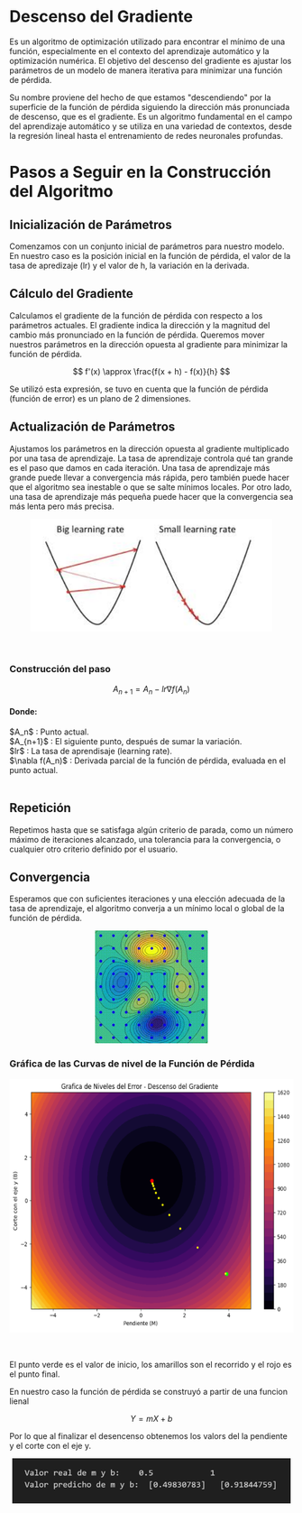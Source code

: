 # Descenso del Gradiente
Es un algoritmo de optimización utilizado para encontrar el mínimo de una función, especialmente en el contexto del aprendizaje automático y la optimización numérica. El objetivo del descenso del gradiente es ajustar los parámetros de un modelo de manera iterativa para minimizar una función de pérdida.

Su nombre proviene del hecho de que estamos "descendiendo" por la superficie de la función de pérdida siguiendo la dirección más pronunciada de descenso, que es el gradiente. Es un algoritmo fundamental en el campo del aprendizaje automático y se utiliza en una variedad de contextos, desde la regresión lineal hasta el entrenamiento de redes neuronales profundas.

# Pasos a Seguir en la Construcción del Algoritmo

## Inicialización de Parámetros
 Comenzamos con un conjunto inicial de parámetros para nuestro modelo. En nuestro caso es la posición inicial en la función de pérdida, el valor de la tasa de apredizaje (lr) y el valor de h, la variación en la derivada.

 ## Cálculo del Gradiente
 Calculamos el gradiente de la función de pérdida con respecto a los parámetros actuales. El gradiente indica la dirección y la magnitud del cambio más pronunciado en la función de pérdida. Queremos mover nuestros parámetros en la dirección opuesta al gradiente para minimizar la función de pérdida.

$$ f'(x) \approx \frac{f(x + h) - f(x)}{h} $$

Se utilizó esta expresión, se tuvo en cuenta que la función de pérdida (función de error) es un plano de 2 dimensiones.

## Actualización de Parámetros 
Ajustamos los parámetros en la dirección opuesta al gradiente multiplicado por una tasa de aprendizaje. La tasa de aprendizaje controla qué tan grande es el paso que damos en cada iteración. Una tasa de aprendizaje más grande puede llevar a convergencia más rápida, pero también puede hacer que el algoritmo sea inestable o que se salte mínimos locales. Por otro lado, una tasa de aprendizaje más pequeña puede hacer que la convergencia sea más lenta pero más precisa.



<p align="center">
<img src="images/lr.png"  height=200>
</p>

<br>
<h3> Construcción del paso </h3>

$$A_{n+1} = A_n -lr\nabla f(A_n)$$

<h4> Donde:  </h4>
$A_n$ : Punto actual.                                                                                  <br>
$A_{n+1}$ : El siguiente punto, después de sumar la variación.                                         <br>
$lr$ : La tasa de aprendisaje (learning rate).                                                         <br>
$\nabla f(A_n)$ : Derivada parcial de la función de pérdida, evaluada en el punto actual.              <br>
<br>


## Repetición
 Repetimos hasta que se satisfaga algún criterio de parada, como un número máximo de iteraciones alcanzado, una tolerancia para la convergencia, o cualquier otro criterio definido por el usuario.

## Convergencia 
Esperamos que con suficientes iteraciones y una elección adecuada de la tasa de aprendizaje, el algoritmo converja a un mínimo local o global de la función de pérdida.

<p align="center">
<img src="images/dgs.gif"  height=200>
</p>

<h3> Gráfica de las Curvas de nivel de la Función de Pérdida </h3>

<p align="center">
<img src="images/ddg1.png"  height=450>
</p>

<br>


El punto verde es el valor de inicio, los amarillos son el recorrido y el rojo es el punto final.
<br>


En nuestro caso la función de pérdida se construyó a partir de una funcion lienal

$$ Y = mX +b   $$

Por lo que al finalizar el desencenso obtenemos los valors del la pendiente y el corte con el eje y.

<p align="center">
<img src="images/valores1.png"  height=80>
</p>